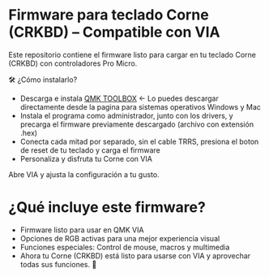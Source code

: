 # Firmware para teclado Corne (CRKBD) – Compatible con VIA
Este repositorio contiene el firmware listo para cargar en tu teclado Corne (CRKBD) con controladores Pro Micro.

🛠️ ¿Cómo instalarlo?
- Descarga e instala [ QMK TOOLBOX](https://qmk.fm/toolbox) <- Lo puedes descargar directamente desde la pagina para sistemas operativos Windows y Mac 
- Instala el programa como administrador, junto con los drivers, y precarga el firmware previamente descargado (archivo con extensión .hex)
- Conecta cada mitad por separado, sin el cable TRRS, presiona el boton de reset de tu teclado y carga el firmware
- Personaliza y disfruta tu Corne con VIA

Abre VIA y ajusta la configuración a tu gusto.
# ¿Qué incluye este firmware?
- Firmware listo para usar en QMK VIA
- Opciones de RGB activas para una mejor experiencia visual
- Funciones especiales: Control de mouse, macros y multimedia
- Ahora tu Corne (CRKBD) está listo para usarse con VIA y aprovechar todas sus funciones. 🚀
